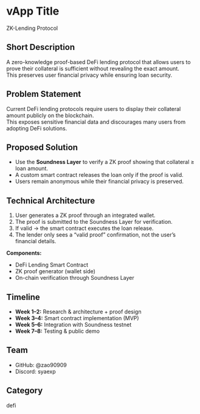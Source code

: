 # vApp Title
ZK-Lending Protocol

## Short Description
A zero-knowledge proof-based DeFi lending protocol that allows users to prove their collateral is sufficient without revealing the exact amount.  
This preserves user financial privacy while ensuring loan security.

## Problem Statement
Current DeFi lending protocols require users to display their collateral amount publicly on the blockchain.  
This exposes sensitive financial data and discourages many users from adopting DeFi solutions.

## Proposed Solution
- Use the **Soundness Layer** to verify a ZK proof showing that collateral ≥ loan amount.  
- A custom smart contract releases the loan only if the proof is valid.  
- Users remain anonymous while their financial privacy is preserved.

## Technical Architecture
1. User generates a ZK proof through an integrated wallet.  
2. The proof is submitted to the Soundness Layer for verification.  
3. If valid → the smart contract executes the loan release.  
4. The lender only sees a “valid proof” confirmation, not the user’s financial details.  

**Components:**
- DeFi Lending Smart Contract  
- ZK proof generator (wallet side)  
- On-chain verification through Soundness Layer  

## Timeline
- **Week 1–2:** Research & architecture + proof design  
- **Week 3–4:** Smart contract implementation (MVP)  
- **Week 5–6:** Integration with Soundness testnet  
- **Week 7–8:** Testing & public demo  

## Team
- GitHub: @zao90909  
- Discord: syaexp  

## Category
defi
